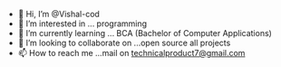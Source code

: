 - 👋 Hi, I’m @Vishal-cod
- 👀 I’m interested in ... programming
- 🌱 I’m currently learning ... BCA (Bachelor of Computer Applications)
- 💞️ I’m looking to collaborate on ...open source all projects
- 📫 How to reach me ...mail on technicalproduct7@gmail.com

<!---
Vishal-cod/Vishal-cod is a ✨ special ✨ repository because its `README.md` (this file) appears on your GitHub profile.
You can click the Preview link to take a look at your changes.
--->
